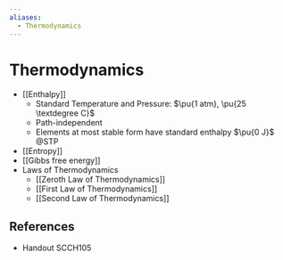 ```yaml
---
aliases:
  - Thermodynamics
---
```


# Thermodynamics

- [[Enthalpy]]
	- Standard Temperature and Pressure: $\pu{1 atm}, \pu{25 \textdegree C}$
	- Path-independent
	- Elements at most stable form have standard enthalpy $\pu{0 J}$ @STP
- [[Entropy]]
- [[Gibbs free energy]]
- Laws of Thermodynamics
	- [[Zeroth Law of Thermodynamics]]
	- [[First Law of Thermodynamics]]
	- [[Second Law of Thermodynamics]]

## References

- Handout SCCH105
